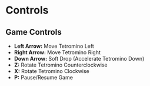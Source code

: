 # Controls

## Game Controls

- **Left Arrow:** Move Tetromino Left
- **Right Arrow:** Move Tetromino Right
- **Down Arrow:** Soft Drop (Accelerate Tetromino Down)
- **Z:** Rotate Tetromino Counterclockwise
- **X:** Rotate Tetromino Clockwise
- **P:** Pause/Resume Game